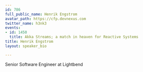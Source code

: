 ```yaml
---
id: 786
full_public_name: Henrik Engstrom
avatar_path: https://cfp.devnexus.com
twitter_name: h3nk3
events:
- id: 1450
  title: Akka Streams; a match in heaven for Reactive Systems
title: Henrik Engstrom
layout: speaker_bio

---
```

Senior Software Engineer at Lightbend
